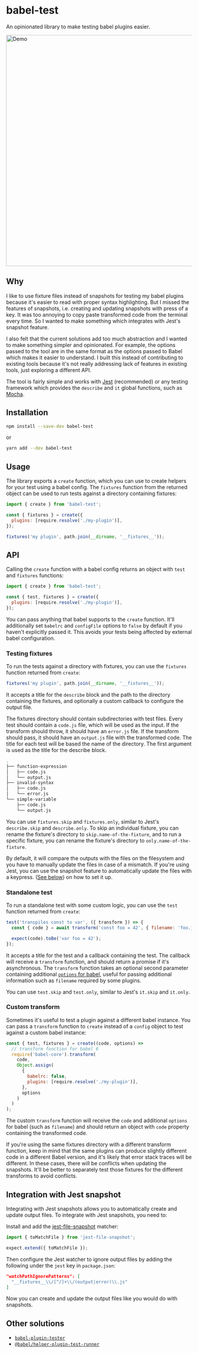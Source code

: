 # babel-test

An opinionated library to make testing babel plugins easier.

<img alt="Demo" src="demo/demo.gif" width="626">

## Why

I like to use fixture files instead of snapshots for testing my babel plugins because it's easier to read with proper syntax highlighting. But I missed the features of snapshots, i.e. creating and updating snapshots with press of a key. It was too annoying to copy paste transformed code from the terminal every time. So I wanted to make something which integrates with Jest's snapshot feature.

I also felt that the current solutions add too much abstraction and I wanted to make something simpler and opinionated. For example, the options passed to the tool are in the same format as the options passed to Babel which makes it easier to understand. I built this instead of contributing to existing tools because it's not really addressing lack of features in existing tools, just exploring a different API.

The tool is fairly simple and works with [Jest](https://jestjs.io/) (recommended) or any testing framework which provides the `describe` and `it` global functions, such as [Mocha](https://mochajs.org/).

## Installation

```sh
npm install --save-dev babel-test
```

or

```sh
yarn add --dev babel-test
```

## Usage

The library exports a `create` function, which you can use to create helpers for your test using a babel config. The `fixtures` function from the returned object can be used to run tests against a directory containing fixtures:

```js
import { create } from 'babel-test';

const { fixtures } = create({
  plugins: [require.resolve('./my-plugin')],
});

fixtures('my plugin', path.join(__dirname, '__fixtures__'));
```

## API

Calling the `create` function with a babel config returns an object with `test` and `fixtures` functions:

```js
import { create } from 'babel-test';

const { test, fixtures } = create({
  plugins: [require.resolve('./my-plugin')],
});
```

You can pass anything that babel supports to the `create` function. It'll additionally set `babelrc` and `configFile` options to `false` by default if you haven't explicitly passed it. This avoids your tests being affected by external babel configuration.

### Testing fixtures

To run the tests against a directory with fixtures, you can use the `fixtures` function returned from `create`:

```js
fixtures('my plugin', path.join(__dirname, '__fixtures__'));
```

It accepts a title for the `describe` block and the path to the directory containing the fixtures, and optionally a custom callback to configure the output file.

The fixtures directory should contain subdirectories with test files. Every test should contain a `code.js` file, which will be used as the input. If the transform should throw, it should have an `error.js` file. If the transform should pass, it should have an `output.js` file with the transformed code. The title for each test will be based the name of the directory. The first argument is used as the title for the describe block.

```sh
.
├── function-expression
│   ├── code.js
│   └── output.js
├── invalid-syntax
│   ├── code.js
│   └── error.js
└── simple-variable
    ├── code.js
    └── output.js
```

You can use `fixtures.skip` and `fixtures.only`, similar to Jest's `describe.skip` and `describe.only`. To skip an individual fixture, you can rename the fixture's directory to `skip.name-of-the-fixture`, and to run a specific fixture, you can rename the fixture's directory to `only.name-of-the-fixture`.

By default, it will compare the outputs with the files on the filesystem and you have to manually update the files in case of a mismatch. If you're using Jest, you can use the snapshot feature to automatically update the files with a keypress. ([See below](#integration-with-jest-snapshot)) on how to set it up.

### Standalone test

To run a standalone test with some custom logic, you can use the `test` function returned from `create`:

```js
test('transpiles const to var', ({ transform }) => {
  const { code } = await transform('const foo = 42', { filename: 'foo.js' });

  expect(code).toBe('var foo = 42');
});
```

It accepts a title for the test and a callback containing the test. The callback will receive a `transform` function, and should return a promise if it's asynchronous. The `transform` function takes an optional second parameter containing additional [`options` for babel](https://babeljs.io/docs/en/options), useful for passing additional information such as `filename` required by some plugins.

You can use `test.skip` and `test.only`, similar to Jest's `it.skip` and `it.only`.

### Custom transform

Sometimes it's useful to test a plugin against a different babel instance. You can pass a `transform` function to `create` instead of a `config` object to test against a custom babel instance:

```js
const { test, fixtures } = create((code, options) =>
  // transform function for babel 6
  require('babel-core').transform(
    code,
    Object.assign(
      {
        babelrc: false,
        plugins: [require.resolve('./my-plugin')],
      },
      options
    )
  )
);
```

The custom `transform` function will receive the `code` and additional `options` for babel (such as `filename`) and should return an object with `code` property containing the transformed code.

If you're using the same fixtures directory with a different transform function, keep in mind that the same plugins can produce slightly different code in a different Babel version, and it's likely that error stack traces will be different. In these cases, there will be conflicts when updating the snapshots. It'll be better to separately test those fixtures for the different transforms to avoid conflicts.

## Integration with Jest snapshot

Integrating with Jest snapshots allows you to automatically create and update output files. To integrate with Jest snapshots, you need to:

Install and add the [jest-file-snapshot](https://github.com/satya164/jest-file-snapshot) matcher:

```js
import { toMatchFile } from 'jest-file-snapshot';

expect.extend({ toMatchFile });
```

Then configure the Jest watcher to ignore output files by adding the following under the `jest` key in `package.json`:

```json
"watchPathIgnorePatterns": [
  "__fixtures__\\/[^/]+\\/(output|error)\\.js"
]
```

Now you can create and update the output files like you would do with snapshots.

## Other solutions

- [`babel-plugin-tester`](https://github.com/babel-utils/babel-plugin-tester)
- [`@babel/helper-plugin-test-runner`](https://github.com/babel/babel/tree/master/packages/babel-helper-plugin-test-runner)
